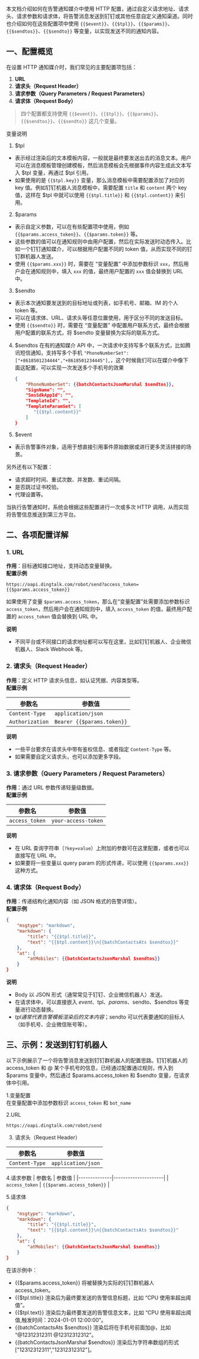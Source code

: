 本文档介绍如何在告警通知媒介中使用 HTTP 配置，通过自定义请求地址、请求头、请求参数和请求体，将告警消息发送到钉钉或其他任意自定义通知渠道。同时也介绍如何在这些配置项中使用 `{{$event}}`、`{{$tpl}}`、`{{$params}}`、`{{$sendtos}}`、`{{$sendto}}` 等变量，以实现发送不同的通知内容。

## 一、配置概览

在设置 HTTP 通知媒介时，我们常见的主要配置项包括：

1. **URL**
2. **请求头（Request Header）**
3. **请求参数（Query Parameters / Request Parameters）**
4. **请求体（Request Body）**

> 四个配置都支持使用 `{{$event}}`、`{{$tpl}}`、`{{$params}}`、`{{$sendtos}}`、`{{$sendto}}` 这几个变量。

变量说明

1. $tpl
- 表示经过渲染后的文本模板内容，一般就是最终要发送出去的消息文本。用户可以在消息模板管理创建模板，然后消息模板会先根据事件内容生成此文本写入 $tpl 变量，再通过 $tpl 引用。
- 如果使用的是 `{{$tpl.key}}` 变量，那么消息模板中需要配置添加了对应的 key 值。例如钉钉机器人消息模板中，需要配置 `title` 和 `content` 两个 key 值，这样在 $tpl 中就可以使用 `{{$tpl.title}}` 和 `{{$tpl.content}}` 来引用。

2. $params

- 表示自定义参数，可以在有些配置项中使用，例如 `{{$params.access_token}}`、`{{$params.token}}` 等。
- 这些参数的值可以在通知规则中由用户配置，然后在实际发送时动态传入。比如一个钉钉通知媒介，可以根据用户配置不同的 token 值，从而实现不同的钉钉群机器人发送。
- 使用 `{{$params.xxx}}` 时，需要在 “变量配置” 中添加参数标识 `xxx`，然后用户会在通知规则中，填入 `xxx` 的值，最终用户配置的 `xxx` 值会替换到 URL 中。

3. $sendto

- 表示本次通知要发送到的目标地址或列表，如手机号、邮箱、IM 的个人 token 等。
- 可以在请求体、URL、请求头等任意位置使用，用于区分不同的发送目标。
- 使用 `{{$sendto}}` 时，需要在 “变量配置” 中配置用户联系方式，最终会根据用户配置的联系方式，将 $sendto 变量替换为实际的联系方式。

4. $sendtos
在有的通知媒介 API 中，一次请求中支持写多个联系方式，比如腾讯短信通知，支持写多个手机 `"PhoneNumberSet": ["+8618501234444","+8618501234445"],`，这个时候我们可以在媒介中像下面这配置，可以实现一次发送多个手机号的效果
   ```json
   {
       "PhoneNumberSet": {{batchContactsJsonMarshal $sendtos}},
       "SignName": "",
       "SmsSdkAppId": "",
       "TemplateId": "",
       "TemplateParamSet": [
          "{{$tpl.content}}"
       ]
   }
   ```

5. $event
- 表示告警事件对象，适用于想直接引用事件原始数据或进行更多灵活拼接的场景。

另外还有以下配置：

- 请求超时时间、重试次数、并发数、重试间隔。
- 是否跳过证书校验。
- 代理设置等。

当执行告警通知时，系统会根据这些配置进行一次或多次 HTTP 调用，从而实现将告警信息推送到第三方平台。

## 二、各项配置详解

### 1. URL

**作用**：目标通知接口地址，支持动态变量替换。  
**配置示例**

```text
https://oapi.dingtalk.com/robot/send?access_token={{$params.access_token}}
```

如果使用了变量 `$params.access_token`，那么在“变量配置”处需要添加参数标识 `access_token`，然后用户会在通知规则中，填入 `access_token` 的值，最终用户配置的 `access_token` 值会替换到 URL 中。


**说明**

- 不同平台或不同接口的请求地址都可以写在这里，比如钉钉机器人、企业微信机器人、Slack Webhook 等。

### 2. 请求头（Request Header）

**作用**：定义 HTTP 请求头信息，如认证凭据、内容类型等。  
**配置示例**

| 参数名          | 参数值                 |
| --------------- | ---------------------- |
| `Content-Type`  | `application/json`     |
| `Authorization` | `Bearer {{$params.token}}` |

**说明**

- 一些平台要求在请求头中带有鉴权信息、或者指定 `Content-Type` 等。
- 如果需要自定义请求头，也可以添加更多字段。

### 3. 请求参数（Query Parameters / Request Parameters）

**作用**：通过 URL 参数传递轻量级数据。  
**配置示例**

| 参数名         | 参数值              |
| -------------- | ------------------- |
| `access_token` | `your-access-token` |

**说明**

- 在 URL 查询字符串（`?key=value`）上附加的参数可在这里配置，或者也可以直接写在 URL 中。
- 如果要将一些变量以 query param 的形式传递，可以使用 `{{$params.xxx}}` 这种方式。

### 4. 请求体（Request Body）

**作用**：传递结构化通知内容（如 JSON 格式的告警详情）。  
**配置示例**

```json
{
    "msgtype": "markdown",
    "markdown": {
        "title": "{{$tpl.title}}",
        "text": "{{$tpl.content}}\n{{batchContactsAts $sendtos}}"
    },
    "at": {
        "atMobiles": {{batchContactsJsonMarshal $sendtos}}
    }
}
```

**说明**

- Body 以 JSON 形式（通常常见于钉钉、企业微信机器人）发送。
- 在请求体中，可以直接嵌入 $event、$tpl、$params、$sendto、$sendtos 等变量进行动态替换。
- $tpl 通常代表告警模板渲染后的文本内容；$sendto 可以代表要通知的目标人（如手机号、企业微信账号等）。

## 三、示例：发送到钉钉机器人

以下示例展示了一个将告警消息发送到钉钉群机器人的配置思路。钉钉机器人的 access_token 和 @ 某个手机号的信息，已经通过配置通过规则，传入到 $params 变量中，然后通过 $params.access_token 和 $sendto 变量，在请求体中引用。

1.变量配置   
在变量配置中添加参数标识 `access_token` 和 `bot_name`

2.URL

```
https://oapi.dingtalk.com/robot/send
```

3. 请求头（Request Header）

| 参数名 | 参数值 |
|---------------|--------------------|
| `Content-Type` | `application/json` |

4.请求参数
| 参数名 | 参数值 |
|--------------|---------------------|
| `access_token` | `{{$params.access_token}}` |

5.请求体

```json
{
    "msgtype": "markdown",
    "markdown": {
        "title": "{{$tpl.title}}",
        "text": "{{$tpl.content}}\n{{batchContactsAts $sendtos}}"
    },
    "at": {
        "atMobiles": {{batchContactsJsonMarshal $sendtos}}
    }
}
```

在该示例中：

- {{$params.access_token}} 将被替换为实际的钉钉群机器人 access_token。
- {{$tpl.title}} 渲染后为最终要发送的告警信息标题，比如 “CPU 使用率超出阈值”。
- {{$tpl.text}} 渲染后为最终要发送的告警信息文本，比如 “CPU 使用率超出阈值,触发时间：2024-01-01 12:00:00”。
- {{batchContactsAts $sendtos}} 渲染后将在手机号前面加@，比如 “@12312312311 @12312312312”。
- {{batchContactsJsonMarshal $sendtos}} 渲染后为字符串数组的形式 ["12312312311","12312312312"]。
